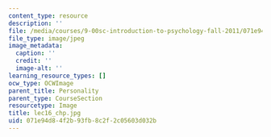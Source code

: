 ```yaml
---
content_type: resource
description: ''
file: /media/courses/9-00sc-introduction-to-psychology-fall-2011/071e94d84f2b93fb8c2f2c05603d032b_lec16_chp.jpg
file_type: image/jpeg
image_metadata:
  caption: ''
  credit: ''
  image-alt: ''
learning_resource_types: []
ocw_type: OCWImage
parent_title: Personality
parent_type: CourseSection
resourcetype: Image
title: lec16_chp.jpg
uid: 071e94d8-4f2b-93fb-8c2f-2c05603d032b
---
```

